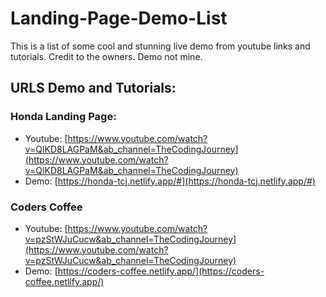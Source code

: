 # Landing-Page-Demo-List
This is a list of some cool and stunning live demo from youtube links and tutorials. Credit to the owners. Demo not mine.

## URLS Demo and Tutorials:

### Honda Landing Page:
- Youtube: [https://www.youtube.com/watch?v=QlKD8LAGPaM&ab_channel=TheCodingJourney](https://www.youtube.com/watch?v=QlKD8LAGPaM&ab_channel=TheCodingJourney)
- Demo: [https://honda-tcj.netlify.app/#](https://honda-tcj.netlify.app/#)

### Coders Coffee
- Youtube: [https://www.youtube.com/watch?v=pzStWJuCucw&ab_channel=TheCodingJourney](https://www.youtube.com/watch?v=pzStWJuCucw&ab_channel=TheCodingJourney)
- Demo: [https://coders-coffee.netlify.app/](https://coders-coffee.netlify.app/)
